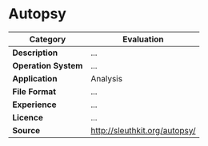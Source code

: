 # Autopsy

| Category | Evaluation |
| --- | --- |
| **Description**  | ... |
| **Operation System**  | ... |
| **Application**  | Analysis  |
| **File Format** | ... |
| **Experience** | ... |
| **Licence** | ... |
| **Source** | http://sleuthkit.org/autopsy/ |
